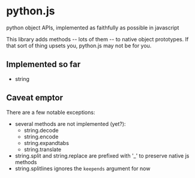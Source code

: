 # python.js

python object APIs, implemented as faithfully as possible in javascript

This library adds methods -- lots of them -- to native object prototypes.
If that sort of thing upsets you, python.js may not be for you.


## Implemented so far

* string


## Caveat emptor

There are a few notable exceptions:

* several methods are not implemented (yet?):
    * string.decode
    * string.encode
    * string.expandtabs
    * string.translate
* string.split and string.replace are prefixed with '_' to preserve native js methods
* string.splitlines ignores the `keepends` argument for now
